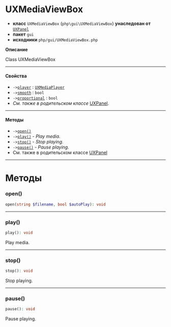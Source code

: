 # UXMediaViewBox

- **класс** `UXMediaViewBox` (`php\gui\UXMediaViewBox`) **унаследован от** [`UXPanel`](https://github.com/jphp-group/jphp-gui-ext/blob/master/jphp-gui-ext/api-docs/classes/php/gui/layout/UXPanel.ru.md)
- **пакет** `gui`
- **исходники** `php/gui/UXMediaViewBox.php`

**Описание**

Class UXMediaViewBox

---

#### Свойства

- `->`[`player`](#prop-player) : [`UXMediaPlayer`](https://github.com/jphp-group/jphp-gui-ext/blob/master/jphp-gui-ext/api-docs/classes/php/gui/UXMediaPlayer.ru.md)
- `->`[`smooth`](#prop-smooth) : `bool`
- `->`[`proportional`](#prop-proportional) : `bool`
- *См. также в родительском классе* [UXPanel](https://github.com/jphp-group/jphp-gui-ext/blob/master/jphp-gui-ext/api-docs/classes/php/gui/layout/UXPanel.ru.md).

---

#### Методы

- `->`[`open()`](#method-open)
- `->`[`play()`](#method-play) - _Play media._
- `->`[`stop()`](#method-stop) - _Stop playing._
- `->`[`pause()`](#method-pause) - _Pause playing._
- См. также в родительском классе [UXPanel](https://github.com/jphp-group/jphp-gui-ext/blob/master/jphp-gui-ext/api-docs/classes/php/gui/layout/UXPanel.ru.md)

---
# Методы

<a name="method-open"></a>

### open()
```php
open(string $filename, bool $autoPlay): void
```

---

<a name="method-play"></a>

### play()
```php
play(): void
```
Play media.

---

<a name="method-stop"></a>

### stop()
```php
stop(): void
```
Stop playing.

---

<a name="method-pause"></a>

### pause()
```php
pause(): void
```
Pause playing.